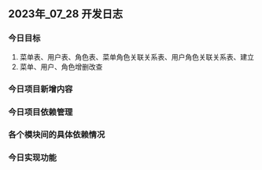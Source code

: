 ## 2023年_07_28 开发日志
### 今日目标  
1. 菜单表、用户表、角色表、菜单角色关联关系表、用户角色关联关系表、建立
2. 菜单、用户、角色增删改查

### 今日项目新增内容

### 今日项目依赖管理

### 各个模块间的具体依赖情况


### 今日实现功能